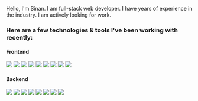 Hello, I'm Sinan. I am full-stack web developer. I have years of experience in the industry. I am actively looking for work.

### Here are a few technologies & tools I've been working with recently:

#### Frontend

![](https://img.shields.io/badge/Code-React-informational?style=flat&logo=React&logoColor=white&color=2bbc8a)
![](https://img.shields.io/badge/Code-Redux-informational?style=flat&logo=Redux&logoColor=white&color=2bbc8a)
![](https://img.shields.io/badge/Code-Typescript-informational?style=flat&logo=Typescript&logoColor=white&color=2bbc8a)
![](https://img.shields.io/badge/Code-StyledComponents-informational?style=flat&logo=styled-components&logoColor=white&color=2bbc8a)
![](https://img.shields.io/badge/Code-HTML5-informational?style=flat&logo=HTML5&logoColor=white&color=2bbc8a)
![](https://img.shields.io/badge/Code-CSS3-informational?style=flat&logo=CSS3&logoColor=white&color=2bbc8a)
![](https://img.shields.io/badge/Code-Bootstrap-informational?style=flat&logo=Bootstrap&logoColor=white&color=2bbc8a)
![](https://img.shields.io/badge/Code-MaterialUI-informational?style=flat&logo=Material-UI&logoColor=white&color=2bbc8a)
![](https://img.shields.io/badge/Tool-AdobeXD-informational?style=flat&logo=Adobe-XD&logoColor=white&color=2bbc8a)

#### Backend

![](https://img.shields.io/badge/Code-NodeJS-informational?style=flat&logo=Node.js&logoColor=white&color=2bbc8a)
![](https://img.shields.io/badge/Code-Express-informational?style=flat&logo=Express.js&logoColor=white&color=2bbc8a)
![](https://img.shields.io/badge/Code-GraphQL-informational?style=flat&logo=GraphQL&logoColor=white&color=2bbc8a)
![](https://img.shields.io/badge/Code-Apollo-informational?style=flat&logo=Apollo-GraphQL&logoColor=white&color=2bbc8a)
![](https://img.shields.io/badge/Code-MongoDB-informational?style=flat&logo=MongoDB&logoColor=white&color=2bbc8a)
![](https://img.shields.io/badge/Code-PosgreSQL-informational?style=flat&logo=PostgreSQL&logoColor=white&color=2bbc8a)
![](https://img.shields.io/badge/Code-JWT-informational?style=flat&logo=JSON-Web-Tokens&logoColor=white&color=2bbc8a)
![](https://img.shields.io/badge/Tool-VSCode-informational?style=flat&logo=Visual-Studio-Code&logoColor=white&color=2bbc8a)


<!--
**sinansubasi95/sinansubasi95** is a ✨ _special_ ✨ repository because its `README.md` (this file) appears on your GitHub profile.

Here are some ideas to get you started:

- 🔭 I’m currently working on ...
- 🌱 I’m currently learning ...
- 👯 I’m looking to collaborate on ...
- 🤔 I’m looking for help with ...
- 💬 Ask me about ...
- 📫 How to reach me: ...
- 😄 Pronouns: ...
- ⚡ Fun fact: ...
-->
